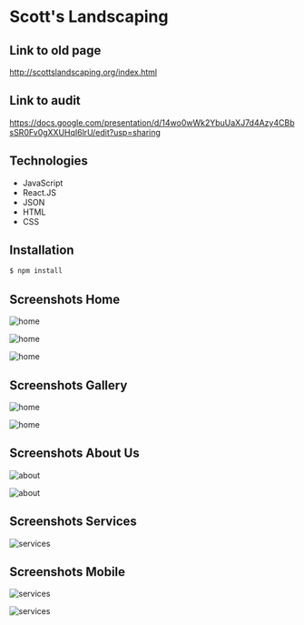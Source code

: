 # Scott's Landscaping

## Link to old page
http://scottslandscaping.org/index.html

## Link to audit
https://docs.google.com/presentation/d/14wo0wWk2YbuUaXJ7d4Azy4CBbsSR0Fv0gXXUHqI6lrU/edit?usp=sharing


## Technologies

- JavaScript
- React.JS
- JSON
- HTML
- CSS

## Installation

```bash
$ npm install
```



## Screenshots Home

![home](https://imgur.com/cQhqxKz.jpg)

![home](https://imgur.com/3dx5dwn.jpg)

![home](https://imgur.com/HDefyRa.jpg)

## Screenshots Gallery

![home](https://imgur.com/9lj3GMW.jpg)

![home](https://imgur.com/LCnR3ma.jpg)

## Screenshots About Us

![about](https://imgur.com/DFprlJH.jpg)

![about](https://imgur.com/jqMDJWf.jpg)

## Screenshots Services

![services](https://imgur.com/Jic6brL.jpg)

## Screenshots Mobile 

![services](https://imgur.com/kPQpWFr.jpg)

![services](https://imgur.com/YJMKfNj.jpg)